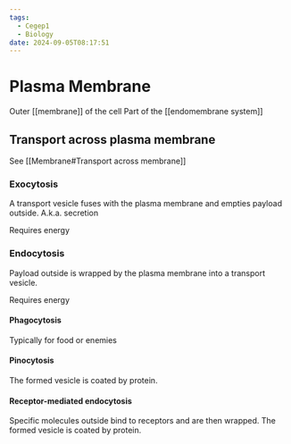 ```yaml
---
tags:
  - Cegep1
  - Biology
date: 2024-09-05T08:17:51
---
```


# Plasma Membrane

Outer [[membrane]] of the cell
Part of the [[endomembrane system]]

## Transport across plasma membrane

See [[Membrane#Transport across membrane]]

### Exocytosis

A transport vesicle fuses with the plasma membrane and empties payload outside.
A.k.a. secretion

Requires energy

### Endocytosis

Payload outside is wrapped by the plasma membrane into a transport vesicle.

Requires energy

#### Phagocytosis

Typically for food or enemies

#### Pinocytosis

The formed vesicle is coated by protein.

#### Receptor-mediated endocytosis

Specific molecules outside bind to receptors and are then wrapped.
The formed vesicle is coated by protein.